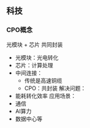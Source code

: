 ## 科技

### CPO概念
光模块 + 芯片 共同封装
* 光模块：光电转化
* 芯片：计算处理
* 中间连接：
  * 传统是高速铜缆
  * CPO：共封装
解决问题：
* 能耗转化效率
应用场景：
* 通信
* AI算力
* 数据中心等
